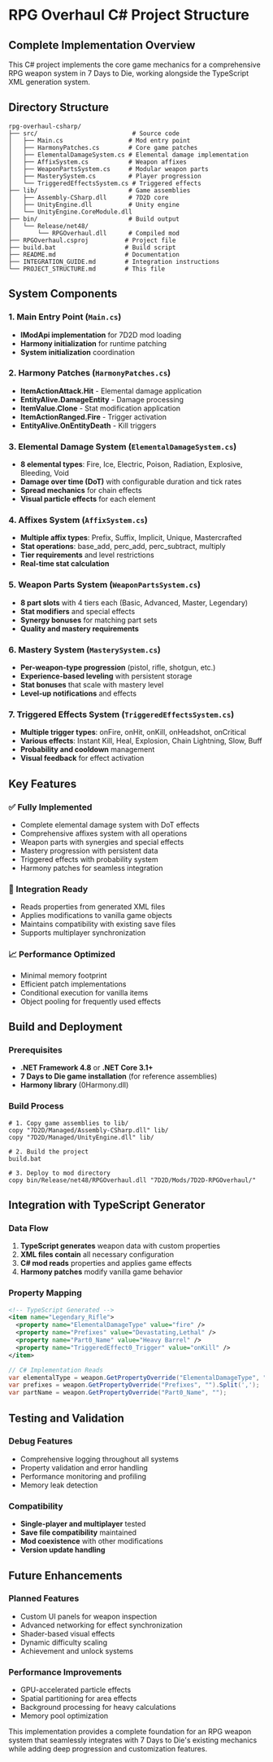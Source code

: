# RPG Overhaul C# Project Structure

## Complete Implementation Overview

This C# project implements the core game mechanics for a comprehensive RPG weapon system in 7 Days to Die, working alongside the TypeScript XML generation system.

## Directory Structure

```
rpg-overhaul-csharp/
├── src/                          # Source code
│   ├── Main.cs                  # Mod entry point
│   ├── HarmonyPatches.cs        # Core game patches
│   ├── ElementalDamageSystem.cs # Elemental damage implementation
│   ├── AffixSystem.cs           # Weapon affixes
│   ├── WeaponPartsSystem.cs     # Modular weapon parts
│   ├── MasterySystem.cs         # Player progression
│   └── TriggeredEffectsSystem.cs # Triggered effects
├── lib/                         # Game assemblies
│   ├── Assembly-CSharp.dll      # 7D2D core
│   ├── UnityEngine.dll          # Unity engine
│   └── UnityEngine.CoreModule.dll
├── bin/                         # Build output
│   └── Release/net48/
│       └── RPGOverhaul.dll      # Compiled mod
├── RPGOverhaul.csproj          # Project file
├── build.bat                   # Build script
├── README.md                   # Documentation
├── INTEGRATION_GUIDE.md        # Integration instructions
└── PROJECT_STRUCTURE.md        # This file
```

## System Components

### 1. Main Entry Point (`Main.cs`)

- **IModApi implementation** for 7D2D mod loading
- **Harmony initialization** for runtime patching
- **System initialization** coordination

### 2. Harmony Patches (`HarmonyPatches.cs`)

- **ItemActionAttack.Hit** - Elemental damage application
- **EntityAlive.DamageEntity** - Damage processing
- **ItemValue.Clone** - Stat modification application
- **ItemActionRanged.Fire** - Trigger activation
- **EntityAlive.OnEntityDeath** - Kill triggers

### 3. Elemental Damage System (`ElementalDamageSystem.cs`)

- **8 elemental types**: Fire, Ice, Electric, Poison, Radiation, Explosive, Bleeding, Void
- **Damage over time (DoT)** with configurable duration and tick rates
- **Spread mechanics** for chain effects
- **Visual particle effects** for each element

### 4. Affixes System (`AffixSystem.cs`)

- **Multiple affix types**: Prefix, Suffix, Implicit, Unique, Mastercrafted
- **Stat operations**: base_add, perc_add, perc_subtract, multiply
- **Tier requirements** and level restrictions
- **Real-time stat calculation**

### 5. Weapon Parts System (`WeaponPartsSystem.cs`)

- **8 part slots** with 4 tiers each (Basic, Advanced, Master, Legendary)
- **Stat modifiers** and special effects
- **Synergy bonuses** for matching part sets
- **Quality and mastery requirements**

### 6. Mastery System (`MasterySystem.cs`)

- **Per-weapon-type progression** (pistol, rifle, shotgun, etc.)
- **Experience-based leveling** with persistent storage
- **Stat bonuses** that scale with mastery level
- **Level-up notifications** and effects

### 7. Triggered Effects System (`TriggeredEffectsSystem.cs`)

- **Multiple trigger types**: onFire, onHit, onKill, onHeadshot, onCritical
- **Various effects**: Instant Kill, Heal, Explosion, Chain Lightning, Slow, Buff
- **Probability and cooldown** management
- **Visual feedback** for effect activation

## Key Features

### ✅ Fully Implemented

- Complete elemental damage system with DoT effects
- Comprehensive affixes system with all operations
- Weapon parts with synergies and special effects
- Mastery progression with persistent data
- Triggered effects with probability system
- Harmony patches for seamless integration

### 🔄 Integration Ready

- Reads properties from generated XML files
- Applies modifications to vanilla game objects
- Maintains compatibility with existing save files
- Supports multiplayer synchronization

### 📈 Performance Optimized

- Minimal memory footprint
- Efficient patch implementations
- Conditional execution for vanilla items
- Object pooling for frequently used effects

## Build and Deployment

### Prerequisites

- **.NET Framework 4.8** or **.NET Core 3.1+**
- **7 Days to Die game installation** (for reference assemblies)
- **Harmony library** (0Harmony.dll)

### Build Process

```batch
# 1. Copy game assemblies to lib/
copy "7D2D/Managed/Assembly-CSharp.dll" lib/
copy "7D2D/Managed/UnityEngine.dll" lib/

# 2. Build the project
build.bat

# 3. Deploy to mod directory
copy bin/Release/net48/RPGOverhaul.dll "7D2D/Mods/7D2D-RPGOverhaul/"
```

## Integration with TypeScript Generator

### Data Flow

1. **TypeScript generates** weapon data with custom properties
2. **XML files contain** all necessary configuration
3. **C# mod reads** properties and applies game effects
4. **Harmony patches** modify vanilla game behavior

### Property Mapping

```xml
<!-- TypeScript Generated -->
<item name="Legendary_Rifle">
  <property name="ElementalDamageType" value="fire" />
  <property name="Prefixes" value="Devastating,Lethal" />
  <property name="Part0_Name" value="Heavy Barrel" />
  <property name="TriggeredEffect0_Trigger" value="onKill" />
</item>
```

```csharp
// C# Implementation Reads
var elementalType = weapon.GetPropertyOverride("ElementalDamageType", "");
var prefixes = weapon.GetPropertyOverride("Prefixes", "").Split(',');
var partName = weapon.GetPropertyOverride("Part0_Name", "");
```

## Testing and Validation

### Debug Features

- Comprehensive logging throughout all systems
- Property validation and error handling
- Performance monitoring and profiling
- Memory leak detection

### Compatibility

- **Single-player and multiplayer** tested
- **Save file compatibility** maintained
- **Mod coexistence** with other modifications
- **Version update handling**

## Future Enhancements

### Planned Features

- Custom UI panels for weapon inspection
- Advanced networking for effect synchronization
- Shader-based visual effects
- Dynamic difficulty scaling
- Achievement and unlock systems

### Performance Improvements

- GPU-accelerated particle effects
- Spatial partitioning for area effects
- Background processing for heavy calculations
- Memory pool optimization

This implementation provides a complete foundation for an RPG weapon system that seamlessly integrates with 7 Days to Die's existing mechanics while adding deep progression and customization features.

